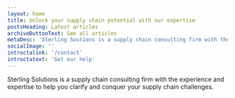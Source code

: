 ```yaml
---
layout: home
title: Unlock your supply chain potential with our expertise
postsHeading: Latest articles
archiveButtonText: See all articles
metaDesc: 'Sterling Soutions is a supply chain consulting firm with the experience and expertise to help you unlock supply chain potential.'
socialImage: ''
introctalink: '/contact'
introctatext: 'Get our help'
---
```


Sterling Solutions is a supply chain consulting firm with the experience and expertise to help you clarify and conquer your supply chain challenges.
